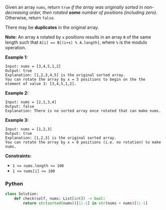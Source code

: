 Given an array  `nums`, return  `true` _if the array was originally sorted in non-decreasing order, then rotated  **some**  number of positions (including zero)_. Otherwise, return  `false`.

There may be  **duplicates**  in the original array.

**Note:**  An array  `A`  rotated by  `x`  positions results in an array  `B`  of the same length such that  `A[i] == B[(i+x) % A.length]`, where  `%`  is the modulo operation.

**Example 1:**
```
Input: nums = [3,4,5,1,2]
Output: true
Explanation: [1,2,3,4,5] is the original sorted array.
You can rotate the array by x = 3 positions to begin on the the element of value 3: [3,4,5,1,2].
```

**Example 2:**
```
Input: nums = [2,1,3,4]
Output: false
Explanation: There is no sorted array once rotated that can make nums.
```

**Example 3:**
```
Input: nums = [1,2,3]
Output: true
Explanation: [1,2,3] is the original sorted array.
You can rotate the array by x = 0 positions (i.e. no rotation) to make nums.
```

**Constraints:**

-   `1 <= nums.length <= 100`
-   `1 <= nums[i] <= 100`


### Python
```python
class Solution:
    def check(self, nums: List[int]) -> bool:
        return str(sorted(nums))[1:-1] in str(nums + nums)[1:-1]
```